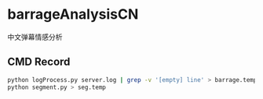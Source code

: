 # barrageAnalysisCN
中文弹幕情感分析

## CMD Record
```sh
python logProcess.py server.log | grep -v '[empty] line' > barrage.temp
python segment.py > seg.temp
```
######
